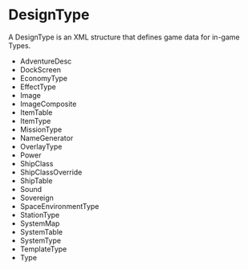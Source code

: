 # DesignType
A DesignType is an XML structure that defines game data for in-game Types.

- AdventureDesc
- DockScreen
- EconomyType
- EffectType
- Image
- ImageComposite
- ItemTable
- ItemType
- MissionType
- NameGenerator
- OverlayType
- Power
- ShipClass
- ShipClassOverride
- ShipTable
- Sound
- Sovereign
- SpaceEnvironmentType
- StationType
- SystemMap
- SystemTable
- SystemType
- TemplateType
- Type
